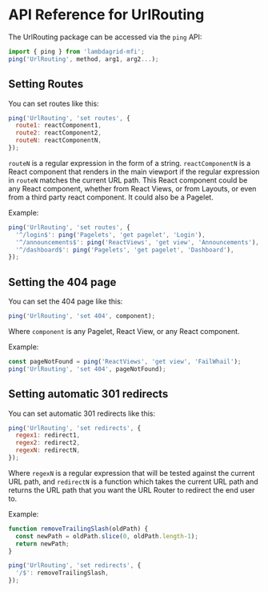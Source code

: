 # API Reference for UrlRouting

The UrlRouting package can be accessed via the `ping` API:

```javascript
import { ping } from 'lambdagrid-mfi';
ping('UrlRouting', method, arg1, arg2...);
```

## Setting Routes

You can set routes like this:

```javascript
ping('UrlRouting', 'set routes', {
  route1: reactComponent1,
  route2: reactComponent2,
  routeN: reactComponentN,
});
```

`routeN` is a regular expression in the form of a string. `reactComponentN` is a React component that renders in the main viewport if the regular expression in `routeN` matches the current URL path. This React component could be any React component, whether from React Views, or from Layouts, or even from a third party react component. It could also be a Pagelet.

Example:

```javascript
ping('UrlRouting', 'set routes', {
  '^/login$': ping('Pagelets', 'get pagelet', 'Login'),
  '^/announcements$': ping('ReactViews', 'get view', 'Announcements'),
  '^/dashboard$': ping('Pagelets', 'get pagelet', 'Dashboard'),
});
```

## Setting the 404 page

You can set the 404 page like this:

```javascript
ping('UrlRouting', 'set 404', component);
```

Where `component` is any Pagelet, React View, or any React component.

Example:

```javascript
const pageNotFound = ping('ReactViews', 'get view', 'FailWhail');
ping('UrlRouting', 'set 404', pageNotFound);
```

## Setting automatic 301 redirects

You can set automatic 301 redirects like this:

```javascript
ping('UrlRouting', 'set redirects', {
  regex1: redirect1,
  regex2: redirect2,
  regexN: redirectN,
});
```

Where `regexN` is a regular expression that will be tested against the current URL path, and `redirectN` is a function which takes the current URL path and returns the URL path that you want the URL Router to redirect the end user to.

Example:

```javascript
function removeTrailingSlash(oldPath) {
  const newPath = oldPath.slice(0, oldPath.length-1);
  return newPath;
}

ping('UrlRouting', 'set redirects', {
  '/$': removeTrailingSlash,
});
```
